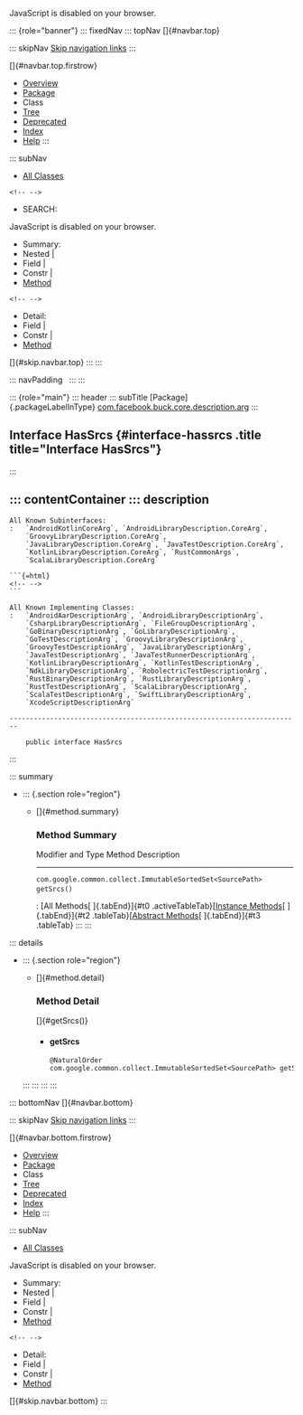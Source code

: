 <div>

JavaScript is disabled on your browser.

</div>

::: {role="banner"}
::: fixedNav
::: topNav
[]{#navbar.top}

::: skipNav
[Skip navigation links](#skip.navbar.top "Skip navigation links")
:::

[]{#navbar.top.firstrow}

-   [Overview](../../../../../../index.html)
-   [Package](package-summary.html)
-   Class
-   [Tree](package-tree.html)
-   [Deprecated](../../../../../../deprecated-list.html)
-   [Index](../../../../../../index-all.html)
-   [Help](../../../../../../help-doc.html)
:::

::: subNav
-   [All Classes](../../../../../../allclasses.html)

```{=html}
<!-- -->
```
-   SEARCH:

<div>

<div>

JavaScript is disabled on your browser.

</div>

</div>

<div>

-   Summary: 
-   Nested \| 
-   Field \| 
-   Constr \| 
-   [Method](#method.summary)

```{=html}
<!-- -->
```
-   Detail: 
-   Field \| 
-   Constr \| 
-   [Method](#method.detail)

</div>

[]{#skip.navbar.top}
:::
:::

::: navPadding
 
:::
:::

::: {role="main"}
::: header
::: subTitle
[Package]{.packageLabelInType} [com.facebook.buck.core.description.arg](package-summary.html)
:::

## Interface HasSrcs {#interface-hassrcs .title title="Interface HasSrcs"}
:::

::: contentContainer
::: description
-   

    All Known Subinterfaces:
    :   `AndroidKotlinCoreArg`, `AndroidLibraryDescription.CoreArg`,
        `GroovyLibraryDescription.CoreArg`,
        `JavaLibraryDescription.CoreArg`, `JavaTestDescription.CoreArg`,
        `KotlinLibraryDescription.CoreArg`, `RustCommonArgs`,
        `ScalaLibraryDescription.CoreArg`

    ```{=html}
    <!-- -->
    ```

    All Known Implementing Classes:
    :   `AndroidAarDescriptionArg`, `AndroidLibraryDescriptionArg`,
        `CsharpLibraryDescriptionArg`, `FileGroupDescriptionArg`,
        `GoBinaryDescriptionArg`, `GoLibraryDescriptionArg`,
        `GoTestDescriptionArg`, `GroovyLibraryDescriptionArg`,
        `GroovyTestDescriptionArg`, `JavaLibraryDescriptionArg`,
        `JavaTestDescriptionArg`, `JavaTestRunnerDescriptionArg`,
        `KotlinLibraryDescriptionArg`, `KotlinTestDescriptionArg`,
        `NdkLibraryDescriptionArg`, `RobolectricTestDescriptionArg`,
        `RustBinaryDescriptionArg`, `RustLibraryDescriptionArg`,
        `RustTestDescriptionArg`, `ScalaLibraryDescriptionArg`,
        `ScalaTestDescriptionArg`, `SwiftLibraryDescriptionArg`,
        `XcodeScriptDescriptionArg`

    ------------------------------------------------------------------------

        public interface HasSrcs
:::

::: summary
-   ::: {.section role="region"}
    -   []{#method.summary}

        ### Method Summary

          Modifier and Type                                            Method        Description
          ------------------------------------------------------------ ------------- -------------
          `com.google.common.collect.ImmutableSortedSet<SourcePath>`   `getSrcs()`    

          : [All Methods[ ]{.tabEnd}]{#t0 .activeTableTab}[[Instance
          Methods](javascript:show(2);)[ ]{.tabEnd}]{#t2
          .tableTab}[[Abstract
          Methods](javascript:show(4);)[ ]{.tabEnd}]{#t3 .tableTab}
    :::
:::

::: details
-   ::: {.section role="region"}
    -   []{#method.detail}

        ### Method Detail

        []{#getSrcs()}

        -   #### getSrcs

            ``` methodSignature
            @NaturalOrder
            com.google.common.collect.ImmutableSortedSet<SourcePath> getSrcs()
            ```
    :::
:::
:::
:::

::: bottomNav
[]{#navbar.bottom}

::: skipNav
[Skip navigation links](#skip.navbar.bottom "Skip navigation links")
:::

[]{#navbar.bottom.firstrow}

-   [Overview](../../../../../../index.html)
-   [Package](package-summary.html)
-   Class
-   [Tree](package-tree.html)
-   [Deprecated](../../../../../../deprecated-list.html)
-   [Index](../../../../../../index-all.html)
-   [Help](../../../../../../help-doc.html)
:::

::: subNav
-   [All Classes](../../../../../../allclasses.html)

<div>

<div>

JavaScript is disabled on your browser.

</div>

</div>

<div>

-   Summary: 
-   Nested \| 
-   Field \| 
-   Constr \| 
-   [Method](#method.summary)

```{=html}
<!-- -->
```
-   Detail: 
-   Field \| 
-   Constr \| 
-   [Method](#method.detail)

</div>

[]{#skip.navbar.bottom}
:::
